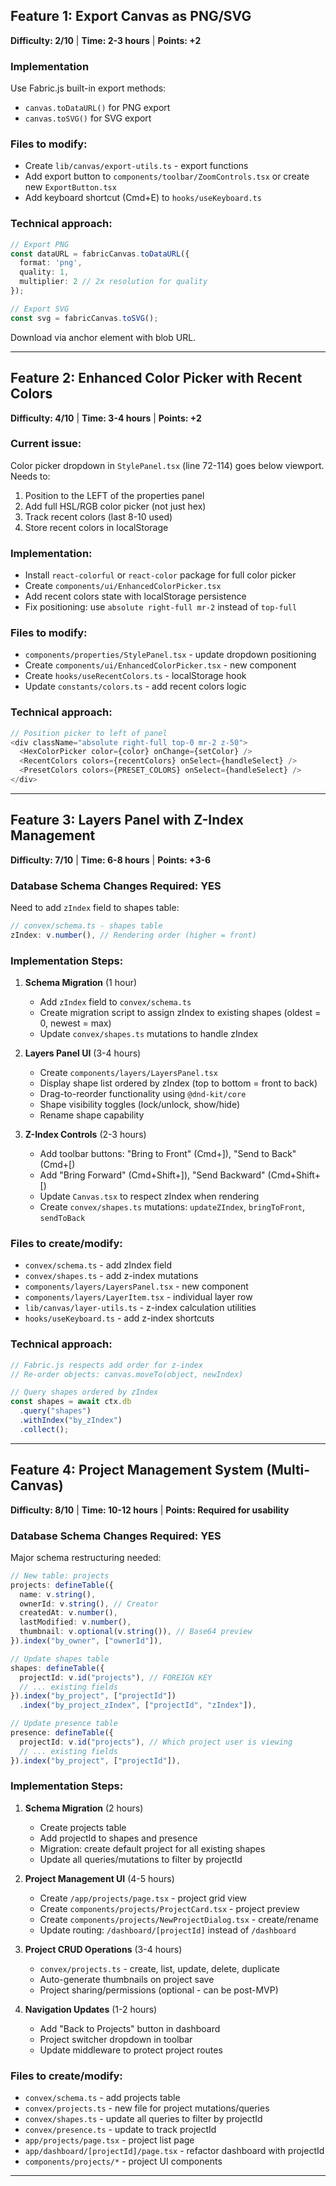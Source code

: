 ## Feature 1: Export Canvas as PNG/SVG

**Difficulty: 2/10** | **Time: 2-3 hours** | **Points: +2**

### Implementation

Use Fabric.js built-in export methods:

- `canvas.toDataURL()` for PNG export
- `canvas.toSVG()` for SVG export

### Files to modify:

- Create `lib/canvas/export-utils.ts` - export functions
- Add export button to `components/toolbar/ZoomControls.tsx` or create new `ExportButton.tsx`
- Add keyboard shortcut (Cmd+E) to `hooks/useKeyboard.ts`

### Technical approach:

```typescript
// Export PNG
const dataURL = fabricCanvas.toDataURL({
  format: 'png',
  quality: 1,
  multiplier: 2 // 2x resolution for quality
});

// Export SVG
const svg = fabricCanvas.toSVG();
```

Download via anchor element with blob URL.



---

## Feature 2: Enhanced Color Picker with Recent Colors

**Difficulty: 4/10** | **Time: 3-4 hours** | **Points: +2**

### Current issue:

Color picker dropdown in `StylePanel.tsx` (line 72-114) goes below viewport. Needs to:

1. Position to the LEFT of the properties panel
2. Add full HSL/RGB color picker (not just hex)
3. Track recent colors (last 8-10 used)
4. Store recent colors in localStorage

### Implementation:

- Install `react-colorful` or `react-color` package for full color picker
- Create `components/ui/EnhancedColorPicker.tsx`
- Add recent colors state with localStorage persistence
- Fix positioning: use `absolute right-full mr-2` instead of `top-full`

### Files to modify:

- `components/properties/StylePanel.tsx` - update dropdown positioning
- Create `components/ui/EnhancedColorPicker.tsx` - new component
- Create `hooks/useRecentColors.ts` - localStorage hook
- Update `constants/colors.ts` - add recent colors logic

### Technical approach:

```typescript
// Position picker to left of panel
<div className="absolute right-full top-0 mr-2 z-50">
  <HexColorPicker color={color} onChange={setColor} />
  <RecentColors colors={recentColors} onSelect={handleSelect} />
  <PresetColors colors={PRESET_COLORS} onSelect={handleSelect} />
</div>
```

---




## Feature 3: Layers Panel with Z-Index Management

**Difficulty: 7/10** | **Time: 6-8 hours** | **Points: +3-6**

### Database Schema Changes Required: YES

Need to add `zIndex` field to shapes table:

```typescript
// convex/schema.ts - shapes table
zIndex: v.number(), // Rendering order (higher = front)
```

### Implementation Steps:

1. **Schema Migration** (1 hour)

   - Add `zIndex` field to `convex/schema.ts`
   - Create migration script to assign zIndex to existing shapes (oldest = 0, newest = max)
   - Update `convex/shapes.ts` mutations to handle zIndex

2. **Layers Panel UI** (3-4 hours)

   - Create `components/layers/LayersPanel.tsx`
   - Display shape list ordered by zIndex (top to bottom = front to back)
   - Drag-to-reorder functionality using `@dnd-kit/core`
   - Shape visibility toggles (lock/unlock, show/hide)
   - Rename shape capability

3. **Z-Index Controls** (2-3 hours)

   - Add toolbar buttons: "Bring to Front" (Cmd+]), "Send to Back" (Cmd+[)
   - Add "Bring Forward" (Cmd+Shift+]), "Send Backward" (Cmd+Shift+[)
   - Update `Canvas.tsx` to respect zIndex when rendering
   - Create `convex/shapes.ts` mutations: `updateZIndex`, `bringToFront`, `sendToBack`

### Files to create/modify:

- `convex/schema.ts` - add zIndex field
- `convex/shapes.ts` - add z-index mutations
- `components/layers/LayersPanel.tsx` - new component
- `components/layers/LayerItem.tsx` - individual layer row
- `lib/canvas/layer-utils.ts` - z-index calculation utilities
- `hooks/useKeyboard.ts` - add z-index shortcuts

### Technical approach:

```typescript
// Fabric.js respects add order for z-index
// Re-order objects: canvas.moveTo(object, newIndex)

// Query shapes ordered by zIndex
const shapes = await ctx.db
  .query("shapes")
  .withIndex("by_zIndex")
  .collect();
```

---

## Feature 4: Project Management System (Multi-Canvas)

**Difficulty: 8/10** | **Time: 10-12 hours** | **Points: Required for usability**

### Database Schema Changes Required: YES

Major schema restructuring needed:

```typescript
// New table: projects
projects: defineTable({
  name: v.string(),
  ownerId: v.string(), // Creator
  createdAt: v.number(),
  lastModified: v.number(),
  thumbnail: v.optional(v.string()), // Base64 preview
}).index("by_owner", ["ownerId"]),

// Update shapes table
shapes: defineTable({
  projectId: v.id("projects"), // FOREIGN KEY
  // ... existing fields
}).index("by_project", ["projectId"])
  .index("by_project_zIndex", ["projectId", "zIndex"]),

// Update presence table  
presence: defineTable({
  projectId: v.id("projects"), // Which project user is viewing
  // ... existing fields
}).index("by_project", ["projectId"]),
```

### Implementation Steps:

1. **Schema Migration** (2 hours)

   - Create projects table
   - Add projectId to shapes and presence
   - Migration: create default project for all existing shapes
   - Update all queries/mutations to filter by projectId

2. **Project Management UI** (4-5 hours)

   - Create `/app/projects/page.tsx` - project grid view
   - Create `components/projects/ProjectCard.tsx` - project preview
   - Create `components/projects/NewProjectDialog.tsx` - create/rename
   - Update routing: `/dashboard/[projectId]` instead of `/dashboard`

3. **Project CRUD Operations** (3-4 hours)

   - `convex/projects.ts` - create, list, update, delete, duplicate
   - Auto-generate thumbnails on project save
   - Project sharing/permissions (optional - can be post-MVP)

4. **Navigation Updates** (1-2 hours)

   - Add "Back to Projects" button in dashboard
   - Project switcher dropdown in toolbar
   - Update middleware to protect project routes

### Files to create/modify:

- `convex/schema.ts` - add projects table
- `convex/projects.ts` - new file for project mutations/queries
- `convex/shapes.ts` - update all queries to filter by projectId
- `convex/presence.ts` - update to track projectId
- `app/projects/page.tsx` - project list page
- `app/dashboard/[projectId]/page.tsx` - refactor dashboard with projectId
- `components/projects/*` - project UI components

---
